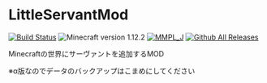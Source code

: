 # LittleServantMod

[![Build Status](https://travis-ci.org/shift02/LittleServantMod.svg?branch=master)](https://travis-ci.org/shift02/LittleServantMod)
![Minecraft version 1.12.2](https://img.shields.io/badge/mc%20version-1.12.2-brightgreen.svg)
[![MMPL_J](https://img.shields.io/badge/license-MMPL__%20J-blue.svg)](http://tsoft-web.com/nokiyen/minecraft/modding/MMPL_J)
[![Github All Releases](https://img.shields.io/github/downloads/shift02/LittleServantMod/total.svg)](https://github.com/shift02/LittleServantMod/releases)


Minecraftの世界にサーヴァントを追加するMOD

※α版なのでデータのバックアップはこまめにしてください
